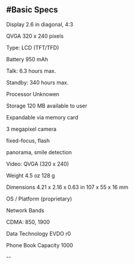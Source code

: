 #Basic Specs
--
Display 	2.6 in   diagonal, 4:3

QVGA   320 x 240 pixels

Type: LCD (TFT/TFD)

Battery 	950 mAh

Talk: 6.3 hours max.

Standby: 340 hours max.

Processor 	Unknowen

Storage 	120 MB available to user

Expandable via memory card


3 megapixel camera

fixed-focus, flash

panorama, smile detection


Video: QVGA (320 x 240)

Weight 	4.5 oz   128 g

Dimensions 	4.21 x 2.16 x 0.63 in   107 x 55 x 16 mm

OS / Platform 	(proprietary)

Network Bands

CDMA: 850, 1900

Data Technology 	EVDO r0

Phone Book Capacity 	1000

--
